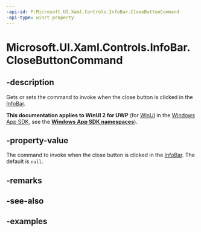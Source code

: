 ```yaml
---
-api-id: P:Microsoft.UI.Xaml.Controls.InfoBar.CloseButtonCommand
-api-type: winrt property
---
```


# Microsoft.UI.Xaml.Controls.InfoBar.CloseButtonCommand

<!--
public System.Windows.Input.ICommand CloseButtonCommand { get; set; }
-->


## -description

Gets or sets the command to invoke when the close button is clicked in the [InfoBar](infobar.md).

**This documentation applies to WinUI 2 for UWP** (for [WinUI](/windows/apps/winui/winui3/) in the [Windows App SDK](/windows/apps/windows-app-sdk/), see the **[Windows App SDK namespaces](/windows/windows-app-sdk/api/winrt/)**).

## -property-value

The command to invoke when the close button is clicked in the [InfoBar](infobar.md). The default is `null`.

## -remarks

## -see-also

## -examples


